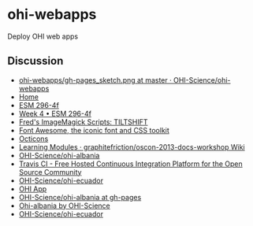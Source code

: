 ohi-webapps
=================

Deploy OHI web apps

## Discussion
* [ohi-webapps/gh-pages_sketch.png at master · OHI-Science/ohi-webapps](https://github.com/OHI-Science/ohi-webapps/blob/master/tmp/gh-pages_sketch.png)
* [Home](http://ohi-science.org/)
* [ESM 296-4f](http://ucsb-bren.github.io/esm296-4f/)
* [Week 4 • ESM 296-4f](http://ucsb-bren.github.io/esm296-4f/wk4/)
* [Fred's ImageMagick Scripts: TILTSHIFT](http://www.fmwconcepts.com/imagemagick/tiltshift/index.php)
* [Font Awesome, the iconic font and CSS toolkit](http://fortawesome.github.io/Font-Awesome/)
* [Octicons](https://octicons.github.com/)
* [Learning Modules · graphitefriction/oscon-2013-docs-workshop Wiki](https://github.com/graphitefriction/oscon-2013-docs-workshop/wiki/Learning-Modules)
* [OHI-Science/ohi-albania](https://github.com/OHI-Science/ohi-albania)
* [Travis CI - Free Hosted Continuous Integration Platform for the Open Source Community](https://travis-ci.org/OHI-Science/ohi-ecuador)
* [OHI-Science/ohi-ecuador](https://github.com/OHI-Science/ohi-ecuador)
* [OHI App](https://ohi-science.shinyapps.io/ecuador/)
* [OHI-Science/ohi-albania at gh-pages](https://github.com/OHI-Science/ohi-albania/tree/gh-pages)
* [Ohi-albania by OHI-Science](http://ohi-science.org/ohi-albania/)
* [OHI-Science/ohi-ecuador](https://github.com/OHI-Science/ohi-ecuador)
